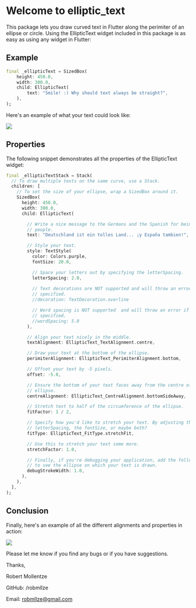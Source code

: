 # Welcome to elliptic_text

This package lets you draw curved text in Flutter along the perimiter of an ellipse or circle. Using the EllipticText widget included in this package is as easy as using any widget in Flutter:

## Example

```dart
final _ellipticText = SizedBox(
    height: 450.0,
    width: 300.0,
    child: EllipticText(
        text: "Smile! :) Why should text always be straight?",
    ),
);
```

Here's an example of what your text could look like:

<img src="https://robmllze.github.io/elliptic_text/readme_assets/smile.gif" style="max-height: 400px; max-width: 400px; object-fit: contain" />

## Properties

The following snippet demonstrates all the properties of the EllipticText widget:

```dart
final _ellipticTextStack = Stack(
  // To draw multiple texts on the same curve, use a Stack.
  children: [
    // To set the size of your ellipse, wrap a SizedBox around it.
    SizedBox(
      height: 450.0,
      width: 300.0,
      child: EllipticText(

        // Write a nice message to the Germans and the Spanish for being great
        // people.
        text: "Deutschland ist ein tolles Land... ¡y España tambien!",

        // Style your text.
        style: TextStyle(
          color: Colors.purple,
          fontSize: 20.0,

          // Space your letters out by specifying the letterSpacing.
          letterSpacing: 2.0,
          
          // Text decorations are NOT supported and will throw an error if
          // specified.
          //decoration: TextDecoration.overline

          // Word spacing is NOT supported  and will throw an error if
          // specified.
          //wordSpacing: 5.0
        ),

        // Align your text nicely in the middle.
        textAlignment: EllipticText_TextAlignment.centre,

        // Draw your text at the bottom of the ellipse.
        perimiterAlignment: EllipticText_PerimiterAlignment.bottom,

        // Offset your text by -5 pixels.
        offset: -5.0,

        // Ensure the bottom of your text faces away from the centre of the
        // ellipse.
        centreAlignment: EllipticText_CentreAlignment.bottomSideAway,

        // Stretch text to half of the circumference of the ellipse.
        fitFactor: 1 / 2,

        // Specify how you'd like to stretch your text. By adjusting the
        // letterSpacing, the fontSize, or maybe both?
        fitType: EllipticText_FitType.stretchFit,

        // Use this to stretch your text some more.
        stretchFactor: 1.0,

        // Finally, if you're debugging your application, add the following line
        // to see the ellipse on which your text is drawn.
        debugStrokeWidth: 1.0,
      ),
    ),
  ],
);
```

## Conclusion

Finally, here's an example of all the different alignments and properties in action:

<img src="https://robmllze.github.io/elliptic_text/readme_assets/sample.png" style="max-height: 400px; max-width: 400px; object-fit: contain" />

Please let me know if you find any bugs or if you have suggestions.

Thanks,

Robert Mollentze

GitHub: /robmllze

Email: robmllze@gmail.com
